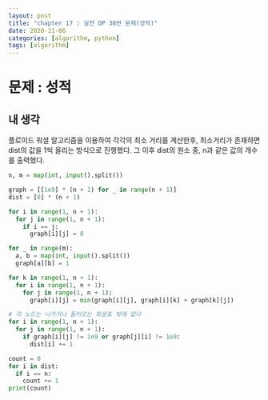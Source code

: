 ```yaml
---
layout: post
title: "chapter 17 : 실전 DP 38번 문제(성적)"
date: 2020-11-06
categories: [algorithm, python]
tags: [algorithm]
---
```

# 문제 : 성적
## 내 생각
플로이드 워셜 알고리즘을 이용하여 각각의 최소 거리를 계산한후, 최소거리가 존재하면 dist의 값을 1씩 올리는 방식으로 진행했다. 그 이후 dist의 원소 중, n과 같은 값의 개수를 출력했다.

```python
n, m = map(int, input().split())

graph = [[1e9] * (n + 1) for _ in range(n + 1)]
dist = [0] * (n + 1)

for i in range(1, n + 1):
  for j in range(1, n + 1):
    if i == j:
      graph[i][j] = 0

for _ in range(m):
  a, b = map(int, input().split())
  graph[a][b] = 1

for k in range(1, n + 1):
  for i in range(1, n + 1):
    for j in range(1, n + 1):
      graph[i][j] = min(graph[i][j], graph[i][k] + graph[k][j])

# 각 노드는 나가거나 들어오는 화살표 밖에 없다
for i in range(1, n + 1):
  for j in range(1, n + 1):
    if graph[i][j] != 1e9 or graph[j][i] != 1e9:
      dist[i] += 1

count = 0 
for i in dist:
  if i == n:
    count += 1
print(count)


```
